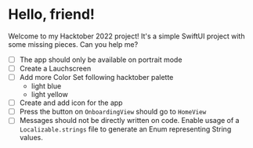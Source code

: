 # Hello, friend!

Welcome to my Hacktober 2022 project! It's a simple SwiftUI project with some missing pieces. Can you help me?

- [ ] The app should only be available on portrait mode
- [ ] Create a Lauchscreen
- [ ] Add more Color Set following hacktober palette 
     - light blue
     - light yellow
- [ ] Create and add icon for the app
- [ ] Press the button on `OnboardingView` should go to `HomeView`
- [ ] Messages should not be directly written on code. Enable usage of a 
`Localizable.strings` file to generate an Enum representing String values. 
